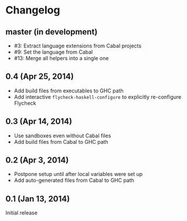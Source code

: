 Changelog
=========

master (in development)
-----------------------

- #3: Extract language extensions from Cabal projects
- #9: Set the language from Cabal
- #13: Merge all helpers into a single one

0.4 (Apr 25, 2014)
------------------

- Add build files from executables to GHC path
- Add interactive `flycheck-haskell-configure` to explicitly re-configure
  Flycheck

0.3 (Apr 14, 2014)
------------------

- Use sandboxes even without Cabal files
- Add build files from Cabal to GHC path

0.2 (Apr 3, 2014)
-----------------

- Postpone setup until after local variables were set up
- Add auto-generated files from Cabal to GHC path

0.1 (Jan 13, 2014)
------------------

Initial release
